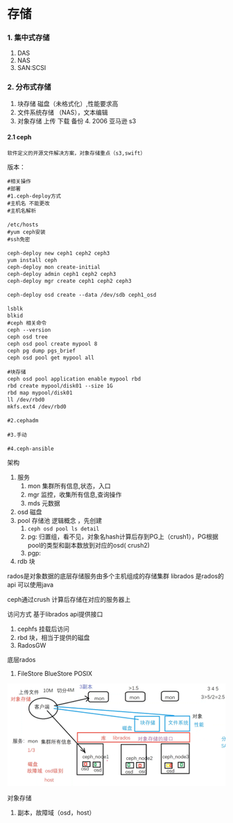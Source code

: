 # 存储
### 1. 集中式存储
1. DAS
2. NAS
3. SAN:SCSI
### 2. 分布式存储
1. 块存储  磁盘（未格式化）,性能要求高
2. 文件系统存储  （NAS），文本编辑
3. 对象存储  上传 下载 备份
    4.  2006 亚马逊 s3

#### 2.1 ceph
    软件定义的开源文件解决方案，对象存储重点（s3,swift）
版本：
```shell
#相关操作
#部署
#1.ceph-deploy方式
#主机名 不能更改
#主机名解析

/etc/hosts
#yum ceph安装
#ssh免密

ceph-deploy new ceph1 ceph2 ceph3
yum install ceph
ceph-deploy mon create-initial
ceph-deploy admin ceph1 ceph2 ceph3
ceph-deploy mgr create ceph1 ceph2 ceph3

ceph-deploy osd create --data /dev/sdb ceph1_osd

lsblk
blkid
#ceph 相关命令
ceph --version
ceph osd tree
ceph osd pool create mypool 8
ceph pg dump pgs_brief
ceph osd pool get mypool all

#块存储
ceph osd pool application enable mypool rbd
rbd create mypool/disk01 --size 1G
rbd map mypool/disk01
ll /dev/rbd0
mkfs.ext4 /dev/rbd0

#2.cephadm

#3.手动

#4.ceph-ansible
```

架构
1. 服务
   1. mon 集群所有信息,状态，入口
   2. mgr 监控，收集所有信息,查询操作
   3. mds 元数据
2. osd 磁盘
3. pool 存储池 逻辑概念 ，先创建 
   1. `ceph osd pool ls detail`
   2. pg: 归置组，看不见，对象名hash计算后存到PG上（crush1），PG根据pool的类型和副本数放到对应的osd( crush2)
   3. pgp: 
4. rdb 块

rados是对象数据的底层存储服务由多个主机组成的存储集群
librados 是rados的api 可以使用java

ceph通过crush 计算后存储在对应的服务器上  

访问方式 基于librados api提供接口
1. cephfs 挂载后访问
2. rbd 块，相当于提供的磁盘
3. RadosGW 

底层rados  
1. FileStore BlueStore
POSIX



![img.png](./img.png)  

对象存储
1. 副本，故障域（osd，host）

